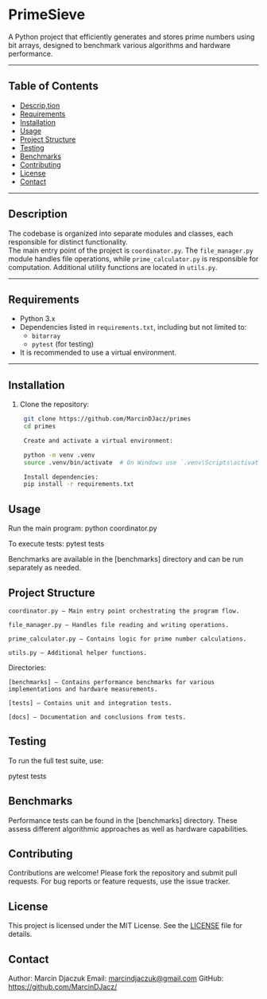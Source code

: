 # PrimeSieve

A Python project that efficiently generates and stores prime numbers
using bit arrays, designed to benchmark various algorithms and hardware performance.

---

## Table of Contents

- [Descrip,tion](#description)  
- [Requirements](#requirements)  
- [Installation](#installation)  
- [Usage](#usage)  
- [Project Structure](#project-structure)  
- [Testing](#testing)  
- [Benchmarks](#benchmarks)  
- [Contributing](#contributing)  
- [License](#license)  
- [Contact](#contact)

---

## Description

The codebase is organized into separate modules and classes, each responsible for distinct functionality.  
The main entry point of the project is `coordinator.py`.
The `file_manager.py` module handles file operations, while `prime_calculator.py` is responsible for computation.
Additional utility functions are located in `utils.py`.  

---

## Requirements

- Python 3.x  
- Dependencies listed in `requirements.txt`, including but not limited to:  
  - `bitarray`  
  - `pytest` (for testing)  
- It is recommended to use a virtual environment.

---

## Installation

1. Clone the repository:  
   ```bash
    git clone https://github.com/MarcinDJacz/primes
    cd primes

    Create and activate a virtual environment:

    python -m venv .venv
    source .venv/bin/activate  # On Windows use `.venv\Scripts\activate`

    Install dependencies:
    pip install -r requirements.txt

## Usage

Run the main program:
python coordinator.py

To execute tests:
pytest tests

Benchmarks are available in the [benchmarks] directory and can be run separately as needed.

## Project Structure

    coordinator.py — Main entry point orchestrating the program flow.

    file_manager.py — Handles file reading and writing operations.

    prime_calculator.py — Contains logic for prime number calculations.

    utils.py — Additional helper functions.

Directories:

    [benchmarks] — Contains performance benchmarks for various implementations and hardware measurements.

    [tests] — Contains unit and integration tests.

    [docs] — Documentation and conclusions from tests.

## Testing

To run the full test suite, use:

pytest tests

## Benchmarks

Performance tests can be found in the [benchmarks] directory. These assess different algorithmic approaches as well as hardware capabilities.

## Contributing

Contributions are welcome! Please fork the repository and submit pull requests. For bug reports or feature requests, use the issue tracker.

## License

This project is licensed under the MIT License. See the [LICENSE](LICENSE) file for details.

## Contact

Author: Marcin Djaczuk
Email: marcindjaczuk@gmail.com
GitHub: https://github.com/MarcinDJacz/
